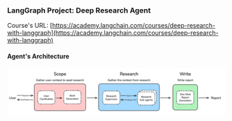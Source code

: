 ### **LangGraph Project: Deep Research Agent**

Course's URL: [https://academy.langchain.com/courses/deep-research-with-langgraph](https://academy.langchain.com/courses/deep-research-with-langgraph)

#### **Agent's Architecture**

![alt text](image.png)
